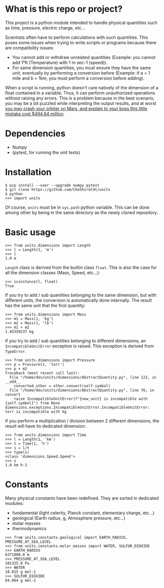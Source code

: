 # What is this repo or project?

This project is a python module intended to handle physical quantities such as time, pressure, electric charge, etc...

Scientists often have to perform calculations with such quantities. This poses some issues when trying to write scripts
or programs because there are compatibility issues:
- You cannot add or withdraw unrelated quantities (Example: you cannot add 1°K (Temperature) with 1 m sec-1 (speed)).
- For same dimension quantities, you must ensure they have the same unit, eventually by performing a conversion before
(Example: if a = 1 mile and b = 1km, you must perform a conversion before adding).

When a script is running, python doesn't care natively of the dimension of a float contained in a variable. Thus, it
can perform unauthorized operations without raising any errors. This is a problem because in the best scenario, you may
be a bit puzzled while interpreting the output results, and at worst [you may crash your orbiter on Mars, and explain to
your boss this little 
mistake cost $494.84 million](https://en.wikipedia.org/wiki/Mars_Climate_Orbiter#Cause_of_failure).

# Dependencies

- Numpy
- (pytest, for running the unit tests)

# Installation

```
$ pip install --user --upgrade numpy pytest
$ git clone https://github.com/Che5hireC4t/units
$ python
>>> import units
```
Of course, `units` must be in `sys.path` python variable. This can be done among other by being in the same directory
as the newly cloned repository.

# Basic usage

```
>>> from units.dimensions import Length
>>> l = Length(1, 'm')
>>> l
1.0 m
```

`Length` class is derived from the builtin class `float`. This is also the case for all the dimension classes (Mass,
Speed, etc...):
```
>>> isinstance(l, float)
True
```

If you try to add / sub quantities belonging to the same dimension, but with different units, the conversion is automatically
done internally. The result has the same unit that the first quantity:
```
>>> from units.dimensions import Mass
>>> m1 = Mass(1, 'kg')
>>> m2 = Mass(1, 'lb')
>>> m1 + m2
1.45359237 kg
```

If you try to add / sub quantities belonging to different dimensions, an `IncompatibleUnitError` exception is raised.
This exception is derived from `TypeError`.
```
>>> from units.dimensions import Pressure
>>> p = Pressure(1, 'torr')
>>> p + m2
Traceback (most recent call last):
  File "/home/dev/units/dimensions/AbstractQuantity.py", line 122, in __add__
    converted_other = other.convert(self.symbol)
  File "/home/dev/units/dimensions/AbstractQuantity.py", line 76, in convert
    raise IncompatibleUnitError(f"{new_unit} is incompatible with {self.symbol}") from None
dimensions.exceptions.IncompatibleUnitError.IncompatibleUnitError: torr is incompatible with kg
```

If you perform a multiplication / division between 2 different dimensions, the result will have its dedicated dimension:
```
>>> from units.dimensions import Time
>>> l = Length(1, 'km')
>>> t = Time(1, 'h')
>>> s = l/t
>>> type(s)
<class 'dimensions.Speed.Speed'>
>>> s
1.0 km h-1
```

# Constants

Many physical constants have been redefined. They are sorted in dedicated modules:
- fundamental (light celerity, Planck constant, elementary charge, etc...)
- geological (Earth radius, g, Atmosphere pressure, etc...)
- molar masses
- thermodynamics

```
>>> from units.constants.geological import EARTH_RADIUS, PRESSURE_AT_SEA_LEVEL
>>> from units.constants.molar_masses import WATER, SULFUR_DIOXIDE
>>> EARTH_RADIUS
6371000.0 m
>>> PRESSURE_AT_SEA_LEVEL
101325.0 Pa
>>> WATER
18.015 g mol-1
>>> SULFUR_DIOXIDE
64.064 g mol-1
```